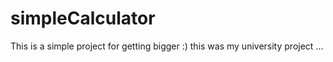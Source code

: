 # simpleCalculator
This is a simple project for getting bigger :)
this was my university project ...

